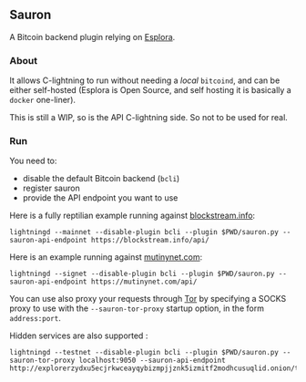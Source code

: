 ## Sauron

A Bitcoin backend plugin relying on [Esplora](https://github.com/Blockstream/esplora).


### About

It allows C-lightning to run without needing a *local* `bitcoind`, and can be either
self-hosted (Esplora is Open Source, and self hosting it is basically a `docker` one-liner).

This is still a WIP, so is the API C-lightning side. So not to be used for real.


### Run

You need to:
- disable the default Bitcoin backend (`bcli`)
- register sauron
- provide the API endpoint you want to use

Here is a fully reptilian example running against [blockstream.info](https://blockstream.info/):

```
lightningd --mainnet --disable-plugin bcli --plugin $PWD/sauron.py --sauron-api-endpoint https://blockstream.info/api/
```


Here is an example running against [mutinynet.com](https://mutinynet.com/):

```
lightningd --signet --disable-plugin bcli --plugin $PWD/sauron.py --sauron-api-endpoint https://mutinynet.com/api/
```


You can use also proxy your requests through [Tor](https://www.torproject.org/) by
specifying a SOCKS proxy to use with the `--sauron-tor-proxy` startup option, in
the form `address:port`.

Hidden services are also supported :
```
lightningd --testnet --disable-plugin bcli --plugin $PWD/sauron.py --sauron-tor-proxy localhost:9050 --sauron-api-endpoint http://explorerzydxu5ecjrkwceayqybizmpjjznk5izmitf2modhcusuqlid.onion/testnet/api/
```
